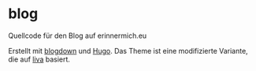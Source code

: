 # blog

Quellcode für den Blog auf erinnermich.eu

Erstellt mit [blogdown](https://github.com/rstudio/blogdown) und [Hugo](https://gohugo.io). Das Theme ist eine modifizierte Variante, die auf [liva](https://github.com/gethugothemes/liva-hugo) basiert.
